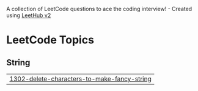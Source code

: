 A collection of LeetCode questions to ace the coding interview! - Created using [LeetHub v2](https://github.com/arunbhardwaj/LeetHub-2.0)
<!---LeetCode Topics Start-->
# LeetCode Topics
## String
|  |
| ------- |
| [1302-delete-characters-to-make-fancy-string](https://github.com/nigam-adarsh2003/Leetcode_daily_challenge/tree/master/1302-delete-characters-to-make-fancy-string) |
<!---LeetCode Topics End-->